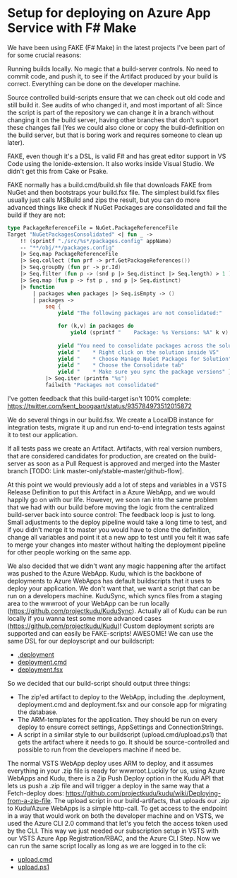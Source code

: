 # Setup for deploying on Azure App Service with F# Make

We have been using FAKE (F# Make) in the latest projects I've been part of for some crucial reasons:

Running builds locally. No magic that a build-server controls. No need to commit code, and push it, to see if the Artifact produced by your build is correct. Everything can be done on the developer machine.

Source controlled build-scripts ensure that we can check out old code and still build it. See audits of who changed it, and most important of all: Since the script is part of the repository we can change it in a branch without changing it on the build server, having other branches that don't support these changes fail (Yes we could also clone or copy the build-definition on the build server, but that is boring work and requires someone to clean up later).

FAKE, even though it's a DSL, is valid F# and has great editor support in VS Code using the Ionide-extension. It also works inside Visual Studio. We didn't get this from Cake or Psake.

FAKE normally has a build.cmd/build.sh file that downloads FAKE from NuGet and then bootstraps your build.fsx file. The simplest build.fsx files usually just calls MSBuild and zips the result, but you can do more advanced things like check if NuGet Packages are consolidated and fail the build if they are not:

```fsharp
type PackageReferenceFile = NuGet.PackageReferenceFile
Target "NuGetPackagesConsolidated" <| fun _ ->
    !! (sprintf "./src/%s*/packages.config" appName)
    -- "**/obj/**/packages.config"
    |> Seq.map PackageReferenceFile
    |> Seq.collect (fun prf -> prf.GetPackageReferences())
    |> Seq.groupBy (fun pr -> pr.Id)
    |> Seq.filter (fun p -> (snd p |> Seq.distinct |> Seq.length) > 1 )
    |> Seq.map (fun p -> fst p , snd p |> Seq.distinct)
    |> function 
        | packages when packages |> Seq.isEmpty -> ()
        | packages -> 
            seq {
                yield "The following packages are not consolidated:"

                for (k,v) in packages do
                    yield (sprintf "    Package: %s Versions: %A" k v)
            
                yield "You need to consolidate packages across the solution:"
                yield "    * Right click on the solution inside VS"
                yield "    * Choose Manage NuGet Packages for Solution"
                yield "    * Choose the Consolidate tab"
                yield "    * Make sure you sync the package versions" }
            |> Seq.iter (printfn "%s")
            failwith "Packages not consolidated"
```

I've gotten feedback that this build-target isn't 100% complete:
https://twitter.com/kent_boogaart/status/935784973512015872

We do several things in our build.fsx. We create a LocalDB instance for integration tests, migrate it up and run end-to-end integration tests against it to test our application.

If all tests pass we create an Artifact. Artifacts, with real version numbers, that are considered candidates for production, are created on the build-server as soon as a Pull Request is approved and merged into the Master branch [TODO: Link master-only/stable-master/github-flow].

At this point we would previously add a lot of steps and variables in a VSTS Release Definition to put this Artifact in a Azure WebApp, and we would happily go on with our life. However, we soon ran into the same problem that we had with our build before moving the logic from the centralized build-server back into source control: The feedback loop is just to long. Small adjustments to the deploy pipeline would take a long time to test, and if you didn't merge it to master you would have to clone the definition, change all variables and point it at a new app to test until you felt it was safe to merge your changes into master without halting the deployment pipeline for other people working on the same app.

We also decided that we didn't want any magic happening after the artifact was pushed to the Azure WebApp. Kudu, which is the backbone of deployments to Azure WebApps has default buildscripts that it uses to deploy your application. We don't want that, we want a script that can be run on a developers machine. KuduSync, which syncs files from a staging area to the wwwroot of your WebApp can be run locally (https://github.com/projectkudu/KuduSync). Actually all of Kudu can be run locally if you wanna test some more advanced cases (https://github.com/projectkudu/Kudu)! Custom deployment scripts are supported and can easily be FAKE-scripts! AWESOME! We can use the same DSL for our deployscript and our buildscript:

- [.deployment](.deployment)
- [deployment.cmd](deployment.cmd)
- [deployment.fsx](deployment.fsx)

So we decided that our build-script  should output three things:

- The zip'ed artifact to deploy to the WebApp, including the .deployment, deployment.cmd and deployment.fsx and our console app for migrating the database.
- The ARM-templates for the application. They should be run on every deploy to ensure correct settings, AppSettings and ConnectionStrings.
- A script in a similar style to our buildscript (upload.cmd/upload.ps1) that gets the artifact where it needs to go. It should be  source-controlled and possible to run from the developers machine if need be.

The normal VSTS WebApp deploy uses ARM to deploy, and it assumes everything in your .zip file is ready for wwwroot.Luckily for us, using Azure WebApps and Kudu, there is a Zip Push Deploy option in the Kudu API that lets us push a .zip file and will trigger a deploy in the same way that a Fetch-deploy does: https://github.com/projectkudu/kudu/wiki/Deploying-from-a-zip-file. The upload script in our build-artifacts, that uploads our .zip to Kudu/Azure WebApps is a simple http-call. To get access to the endpoint in a way that would work on both the developer machine and on VSTS, we used the Azure CLI 2.0 command that let's you fetch the access token used by the CLI. This way we just needed our subscription setup in VSTS with our VSTS Azure App Registration/RBAC, and the Azure CLI Step. Now we can run the same script locally as long as we are logged in to the cli:

- [upload.cmd](upload.cmd)
- [upload.ps1](upload.ps1)
